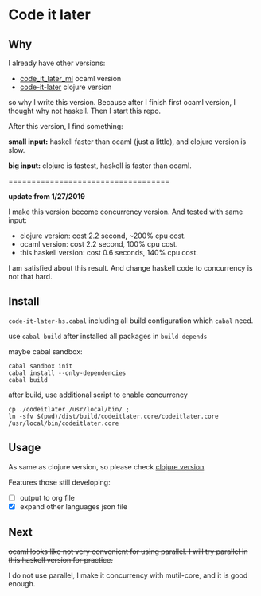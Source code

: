 # Code it later #

## Why ##

I already have other versions:

+ [code_it_later_ml](https://github.com/ccqpein/code_it_later_ml) ocaml version
+ [code-it-later](https://github.com/ccqpein/code-it-later) clojure version

so why I write this version. Because after I finish first ocaml version, I thought why not haskell. Then I start this repo. 

After this version, I find something:

**small input:**
haskell faster than ocaml (just a little), and clojure version is slow. 

**big input:**
clojure is fastest, haskell is faster than ocaml.

===================================

**update from 1/27/2019**

I make this version become concurrency version. And tested with same input:

* clojure version: cost 2.2 second, ~200% cpu cost.
* ocaml version: cost 2.2 second, 100% cpu cost.
* this haskell version: cost 0.6 seconds, 140% cpu cost.

I am satisfied about this result. And change haskell code to concurrency is not that hard.

## Install ##

`code-it-later-hs.cabal` including all build configuration which `cabal` need.

use `cabal build` after installed all packages in `build-depends` 

maybe cabal sandbox:

```shell 
cabal sandbox init
cabal install --only-dependencies
cabal build
```

after build, use additional script to enable concurrency

```shell
cp ./codeitlater /usr/local/bin/ ;
ln -sfv $(pwd)/dist/build/codeitlater.core/codeitlater.core /usr/local/bin/codeitlater.core
```

## Usage ##

As same as clojure version, so please check [clojure version](https://github.com/ccqpein/code-it-later)

Features those still developing:

- [ ] output to org file
- [x] expand other languages json file

## Next ##

~~ocaml looks like not very convenient for using parallel. I will try parallel in this haskell version for practice.~~

I do not use parallel, I make it concurrency with mutil-core, and it is good enough. 
